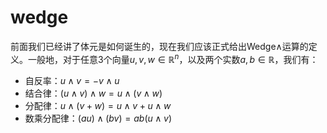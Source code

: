 # wedge

前面我们已经讲了体元是如何诞生的，现在我们应该正式给出Wedge$\wedge$运算的定义。一般地，对于任意3个向量$u,v,w\in\mathbb{R}^n$，以及两个实数$a,b \in \mathbb{R}$，我们有：

* 自反率：$u\wedge v = -v\wedge u$
* 结合律：$(u\wedge v) \wedge w = u \wedge(v\wedge w)$
* 分配律：$u\wedge (v + w) = u\wedge v + u\wedge w$
* 数乘分配律：$(au)\wedge (bv) = ab(u\wedge v)$

